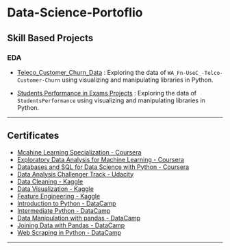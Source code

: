 # Data-Science-Portoflio #

## Skill Based Projects ##

### EDA ###

* [Teleco_Customer_Churn_Data](https://github.com/MohamedBadwy360/Data-Science-Portoflio/tree/main/EDA/01.%20Teleco_Customer_Churn_Data) : Exploring the data of `WA_Fn-UseC_-Telco-Customer-Churn` using visualizing and manipulating libraries in Python.

* [Students Performance in Exams Projects](https://github.com/MohamedBadwy360/Data-Science-Portoflio/tree/main/EDA/02.%20Students_Performance_in_Exams) : Exploring the data of `StudentsPerformance` using visualizing and manipulating libraries in Python.

---

## Certificates ##

* [Mcahine Learning Specialization - Coursera](https://www.coursera.org/account/accomplishments/specialization/XRZ2SVJVHGGN)
* [Exploratory Data Analysis for Machine Learning - Coursera](https://www.coursera.org/account/accomplishments/verify/UMPLY7VW2J6Y)
* [Databases and SQL for Data Science with Python - Coursera](https://www.coursera.org/account/accomplishments/verify/SCQSRGHM3EV6)
* [Data Analysis Challenger Track - Udacity](https://s3-us-west-2.amazonaws.com/udacity-printer/production/certificates/0a5bc481-5928-4415-809f-1394d2a70b42.pdf)
* [Data Cleaning - Kaggle](https://www.kaggle.com/learn/certification/mohamedbadwy/data-cleaning)
* [Data Visualization - Kaggle](https://www.kaggle.com/learn/certification/mohamedbadwy/data-visualization)
* [Feature Engineering - Kaggle](https://www.kaggle.com/learn/certification/mohamedbadwy/feature-engineering)
* [Introduction to Python - DataCamp](https://www.datacamp.com/statement-of-accomplishment/course/f106295c2066184bb2700c5c8b9c9a2ed83be882?share=true)
* [Intermediate Python - DataCamp](https://www.datacamp.com/statement-of-accomplishment/course/f106295c2066184bb2700c5c8b9c9a2ed83be882?share=true)
* [Data Manipulation with pandas - DataCamp](https://www.datacamp.com/statement-of-accomplishment/course/6f5a0e86f2b5ad735744e16ebafd686658dbef8b?share=true)
* [Joining Data with Pandas - DataCamp](https://www.datacamp.com/statement-of-accomplishment/course/0ef8d10267c114c5e7039106c2885b46e2e087ff?share=true)
* [Web Scraping in Python - DataCamp](https://www.datacamp.com/statement-of-accomplishment/course/f5b3abef20eefbb668db17c568b1b777fdcdb34c)

---
